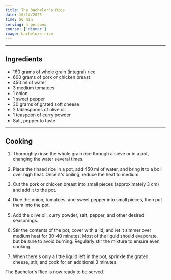 ```yaml
---
title: The Bachelor's Rice
date: 10/14/2023
time: 50 min
serving: 4 persons
course: ['dinner']
image: bachelors-rice
---
```


---

## Ingredients

- 160 grams of whole grain (integral) rice
- 600 grams of pork or chicken breast
- 450 ml of water
- 3 medium tomatoes
- 1 onion
- 1 sweet pepper
- 30 grams of grated soft cheese
- 2 tablespoons of olive oil
- 1 teaspoon of curry powder
- Salt, pepper to taste

---

## Cooking

1. Thoroughly rinse the whole grain rice through a sieve or in a pot,
   changing the water several times.

2. Place the rinsed rice in a pot, add 450 ml of water,
   and bring it to a boil over high heat. Once it's boiling, reduce the heat to medium.

3. Cut the pork or chicken breast into small pieces (approximately 3 cm) and add it to the pot.

4. Dice the onion, tomatoes, and sweet pepper into small pieces, then put them into the pot.

5. Add the olive oil, curry powder, salt, pepper, and other desired seasonings.

6. Stir the contents of the pot, cover with a lid, and let it simmer over medium heat for 30-40 minutes.
   Most of the liquid should evaporate, but be sure to avoid burning.
   Regularly stir the mixture to ensure even cooking.

7. When there's only a little liquid left in the pot, sprinkle the grated cheese,
   stir, and cook for an additional 3 minutes.

The Bachelor's Rice is now ready to be served.
